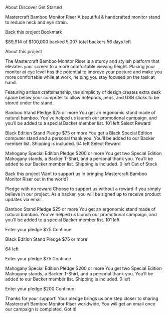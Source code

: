 About
Discover
Get Started

Mastercraft Bamboo Monitor Riser
A beautiful & handcrafted monitor stand to reduce neck and eye strain.

Back this project
Bookmark

$89,914 of $100,000 backed
5,007 total backers
56 days left

About this project

The Mastercraft Bamboo Monitor Riser is a sturdy and stylish platform that elevates your screen
to a more comfortable viewing height. Placing your monitor at eye level has the potential to improve
your posture and make you more comfortable while at work, helping you stay focused on the task at hand.

Featuring artisan craftsmanship, the simplicity of design creates extra desk space below your computer
to allow notepads, pens, and USB sticks to be stored under the stand.

Bamboo Stand
Pledge $25 or more
You get an ergonomic stand made of natural bamboo. You've helped us launch our promotional campaign, and
you’ll be added to a special Backer member list.
101 left
Select Reward

Black Edition Stand
Pledge $75 or more
You get a Black Special Edition computer stand and a personal thank you. You’ll be added to our Backer
member list. Shipping is included.
64 left
Select Reward

Mahogany Special Edition
Pledge $200 or more
You get two Special Edition Mahogany stands, a Backer T-Shirt, and a personal thank you. You’ll be added
to our Backer member list. Shipping is included.
0 left
Out of Stock

  <!-- Selection modal start -->

Back this project
Want to support us in bringing Mastercraft Bamboo Monitor Riser out in the world?

Pledge with no reward
Choose to support us without a reward if you simply believe in our project. As a backer,
you will be signed up to receive product updates via email.

Bamboo Stand
Pledge $25 or more
You get an ergonomic stand made of natural bamboo. You've helped us launch our promotional campaign, and
you’ll be added to a special Backer member list.
101 left

  <!-- Selected pledge start -->

Enter your pledge
$25
Continue

  <!-- Selected pledge end -->

Black Edition Stand
Pledge $75 or more

64 left

  <!-- Selected pledge start -->

Enter your pledge
$75
Continue

  <!-- Selected pledge end -->

Mahogany Special Edition
Pledge $200 or more
You get two Special Edition Mahogany stands, a Backer T-Shirt, and a personal thank you. You’ll be added
to our Backer member list. Shipping is included.
0 left

  <!-- Selected pledge  start -->

Enter your pledge
$200
Continue

  <!-- Selected pledge end -->

  <!-- Selection modal end -->

  <!-- Success modal start -->

Thanks for your support!
Your pledge brings us one step closer to sharing Mastercraft Bamboo Monitor Riser worldwide. You will get
an email once our campaign is completed.
Got it!

  <!-- Success modal end -->
